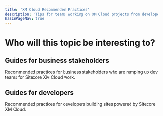 ```yaml
---
title: 'XM Cloud Recommended Practices'
description: 'Tips for teams working on XM Cloud projects from developers in the field'
hasInPageNav: true
---
```

# Who will this topic be interesting to?

## Guides for business stakeholders
Recommended practices for business stakeholders who are ramping up dev teams for Sitecore XM Cloud work.

## Guides for developers
Recommended practices for developers building sites powered by Sitecore XM Cloud.
